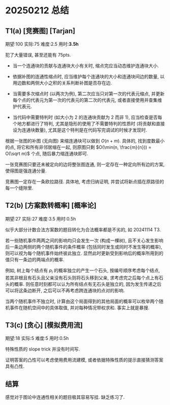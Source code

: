 # 20250212 总结

## T1(a) [竞赛图] [Tarjan]

期望:100 实际:75 难度:2.5 用时:**3.5h**

犯了大量错误, 甚至还能有 75pts.

- 当一个连通块的贡献与连通块大小有关时, 缩点完应当动态维护连通块大小.

- 依据补图的连通性缩点时, 应当维护每个连通块的大小和连通块间边的数量, 以用边数和两侧大小之积的关系判断补图是否存在边.

- 当需要多次缩点时 (以两次为例), 第二次应当只对第一次的代表元缩点, 并更新每个点的代表元为第一次的代表元的第二次的代表元, 或者直接使用并查集维护代表元.

- 当代码中需要特判时 (如大小为 2 的连通块贡献为 2 而非 1), 应当检查是否每个地方都进行了特判, 尤其是隐形的使用了不需要特判的性质时 (将贡献和直接设为连通块数量), 尤其是这个特判是在代码写完调试的时候才发现时.

根据一张图的补图 (无向图) 来缩连通块可以做到 $O(n+m)$. 具体的, 找到度数最小的点, 将它和所有非邻居缩在一起, 则原图只剩 $O(\min(n, \frac{m}{n})) = O(\sqrt m)$ 个点, 随后暴力缩连通块即可.

一张竞赛图只要还未被定向的边将整张图连通, 则一定存在一种定向所有边的方案, 使得图是强连通分量.

竞赛图一定存在一条欧拉路径. 具体地, 考虑归纳证明, 并尝试将新点插在原路径的每一个缝隙里.

## T2(b) [方案数转概率] [概率论]

期望:27 实际:27 难度:3.5 用时:0.5h

似乎大部分计数合法方案数的题目转化为合法概率都是不劣的, 如 20241114 T3.

若一些随机事件两两之间的影响均只会发生一次 (构成一棵树), 且不关心发生影响后一条边两侧的两个随机事件的条件概率 (包括同时发生或同时不发生等的概率), 则可以视为每个随机事件始终彼此独立. 显然此时更新受到影响后的概率所用到的值只有一条边的两端点的概率.

例如, 树上每个结点有 $p_i$ 的概率独立的产生一个石头, 按编号顺序考虑每个结点, 若其非根且有石头且父亲没有石头则将石头移到父亲, 求考虑完之后每个点上有石头的概率. 则任意时刻都可以认为所有结点有无石头是独立的, 因为发生传递之后可以将这条边断开, 之后可以不再考虑跨连通块的点对的影响.

当两个随机事件不独立时, 计算由这个局面得到的其他局面的概率可以枚举两个随机事件在随机空间中的具体取值, 并对每种情况带权求和. 事实上就是暴搜.

## T3(c) [贪心] [模拟费用流]

期望:18 实际:5 难度:5 用时:0.5h

特殊性质的 slope trick 并没有时间写.

证明答案的凸性可以考虑使用费用流建模, 或者依据特殊性质的提示直接猜测答案具有凸性.

## 结算

感觉对于图论中连通性相关的题目极其容易写挂. 缺乏练习了.
